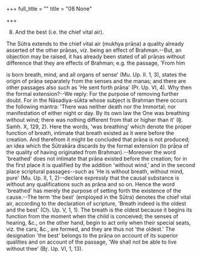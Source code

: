 +++
full_title = ""
title = "08 None"

+++


8. And the best (i.e. the chief vital air).

The Sūtra extends to the chief vital air (mukhya prāṇa) a quality already asserted of the other prāṇas, viz. being an effect of Brahman.--But, an objection may be raised, it has already been stated of all prāṇas without difference that they are effects of Brahman; e.g. the passage, 'From him

is born breath, mind, and all organs of sense' (Mu. Up. II. 1, 3), states the origin of prāṇa separately from the senses and the manas; and there are other passages also such as 'He sent forth prāṇa' (Pr. Up. VI, 4). Why then the formal extension?--We reply: For the purpose of removing further doubt. For in the Nāsadiya-sūkta whose subject is Brahman there occurs the following mantra: 'There was neither death nor the Immortal; nor manifestation of either night or day. By its own law the One was breathing without wind; there was nothing different from that or higher than it' (R̥. Saṁh. X, 129, 2). Here the words, 'was breathing' which denote the proper function of breath, intimate that breath existed as it were before the creation. And therefrom it might be concluded that prāṇa is not produced; an idea which the Sūtrakāra discards by the formal extension (to prāṇa of the quality of having originated from Brahman).--Moreover the word 'breathed' does not intimate that prāṇa existed before the creation; for in the first place it is qualified by the addition 'without wind,' and in the second place scriptural passages--such as 'He is without breath, without mind, pure' (Mu. Up. II, 1, 2)--declare expressly that the causal substance is without any qualifications such as prāṇa and so on. Hence the word 'breathed' has merely the purpose of setting forth the existence of the cause.--The term 'the best' (employed in the Sūtra) denotes the chief vital air, according to the declaration of scripture, 'Breath indeed is the oldest and the best' (Cḥ. Up. V, 1, 1). The breath is the oldest because it begins its function from the moment when the child is conceived; the senses of hearing, &c., on the other hand, begin to act only when their special seats, viz. the cars, &c., are formed, and they are thus not 'the oldest.' The designation 'the best' belongs to the prāṇa on account of its superior qualities and on account of the passage, 'We shall not be able to live without thee' (Br̥. Up. VI, 1, 13).

